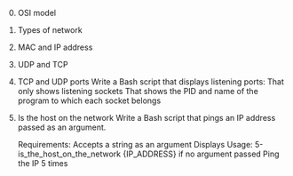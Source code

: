 0. OSI model
1. Types of network
2. MAC and IP address
3. UDP and TCP
4. TCP and UDP ports
	Write a Bash script that displays listening ports:
	That only shows listening sockets
	That shows the PID and name of the program to which each socket belongs
5. Is the host on the network
	Write a Bash script that pings an IP address passed as an argument.

	Requirements:
	Accepts a string as an argument
	Displays Usage: 5-is_the_host_on_the_network {IP_ADDRESS} if no argument passed
	Ping the IP 5 times

